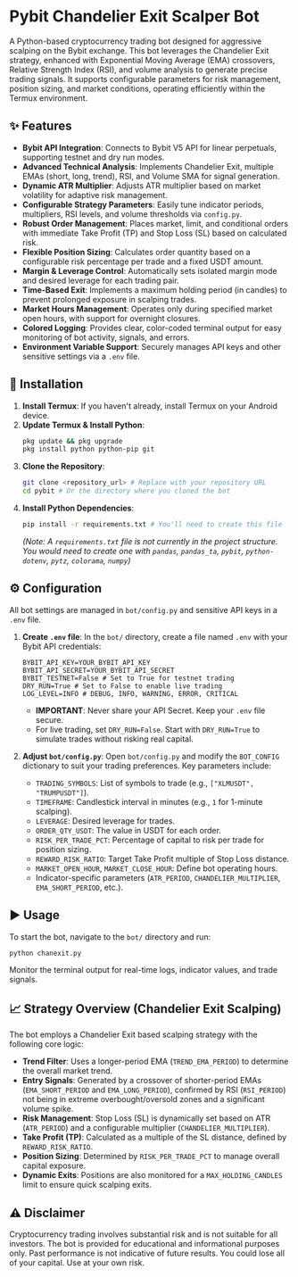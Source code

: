 # Pybit Chandelier Exit Scalper Bot

A Python-based cryptocurrency trading bot designed for aggressive scalping on the Bybit exchange. This bot leverages the Chandelier Exit strategy, enhanced with Exponential Moving Average (EMA) crossovers, Relative Strength Index (RSI), and volume analysis to generate precise trading signals. It supports configurable parameters for risk management, position sizing, and market conditions, operating efficiently within the Termux environment.

## ✨ Features

*   **Bybit API Integration**: Connects to Bybit V5 API for linear perpetuals, supporting testnet and dry run modes.
*   **Advanced Technical Analysis**: Implements Chandelier Exit, multiple EMAs (short, long, trend), RSI, and Volume SMA for signal generation.
*   **Dynamic ATR Multiplier**: Adjusts ATR multiplier based on market volatility for adaptive risk management.
*   **Configurable Strategy Parameters**: Easily tune indicator periods, multipliers, RSI levels, and volume thresholds via `config.py`.
*   **Robust Order Management**: Places market, limit, and conditional orders with immediate Take Profit (TP) and Stop Loss (SL) based on calculated risk.
*   **Flexible Position Sizing**: Calculates order quantity based on a configurable risk percentage per trade and a fixed USDT amount.
*   **Margin & Leverage Control**: Automatically sets isolated margin mode and desired leverage for each trading pair.
*   **Time-Based Exit**: Implements a maximum holding period (in candles) to prevent prolonged exposure in scalping trades.
*   **Market Hours Management**: Operates only during specified market open hours, with support for overnight closures.
*   **Colored Logging**: Provides clear, color-coded terminal output for easy monitoring of bot activity, signals, and errors.
*   **Environment Variable Support**: Securely manages API keys and other sensitive settings via a `.env` file.

## 🚀 Installation

1.  **Install Termux**: If you haven't already, install Termux on your Android device.
2.  **Update Termux & Install Python**:
    ```bash
    pkg update && pkg upgrade
    pkg install python python-pip git
    ```
3.  **Clone the Repository**:
    ```bash
    git clone <repository_url> # Replace with your repository URL
    cd pybit # Or the directory where you cloned the bot
    ```
4.  **Install Python Dependencies**:
    ```bash
    pip install -r requirements.txt # You'll need to create this file
    ```
    *(Note: A `requirements.txt` file is not currently in the project structure. You would need to create one with `pandas`, `pandas_ta`, `pybit`, `python-dotenv`, `pytz`, `colorama`, `numpy`)*

## ⚙️ Configuration

All bot settings are managed in `bot/config.py` and sensitive API keys in a `.env` file.

1.  **Create `.env` file**: In the `bot/` directory, create a file named `.env` with your Bybit API credentials:
    ```
    BYBIT_API_KEY=YOUR_BYBIT_API_KEY
    BYBIT_API_SECRET=YOUR_BYBIT_API_SECRET
    BYBIT_TESTNET=False # Set to True for testnet trading
    DRY_RUN=True # Set to False to enable live trading
    LOG_LEVEL=INFO # DEBUG, INFO, WARNING, ERROR, CRITICAL
    ```
    *   **IMPORTANT**: Never share your API Secret. Keep your `.env` file secure.
    *   For live trading, set `DRY_RUN=False`. Start with `DRY_RUN=True` to simulate trades without risking real capital.

2.  **Adjust `bot/config.py`**: Open `bot/config.py` and modify the `BOT_CONFIG` dictionary to suit your trading preferences. Key parameters include:
    *   `TRADING_SYMBOLS`: List of symbols to trade (e.g., `["XLMUSDT", "TRUMPUSDT"]`).
    *   `TIMEFRAME`: Candlestick interval in minutes (e.g., `1` for 1-minute scalping).
    *   `LEVERAGE`: Desired leverage for trades.
    *   `ORDER_QTY_USDT`: The value in USDT for each order.
    *   `RISK_PER_TRADE_PCT`: Percentage of capital to risk per trade for position sizing.
    *   `REWARD_RISK_RATIO`: Target Take Profit multiple of Stop Loss distance.
    *   `MARKET_OPEN_HOUR`, `MARKET_CLOSE_HOUR`: Define bot operating hours.
    *   Indicator-specific parameters (`ATR_PERIOD`, `CHANDELIER_MULTIPLIER`, `EMA_SHORT_PERIOD`, etc.).

## ▶️ Usage

To start the bot, navigate to the `bot/` directory and run:

```bash
python chanexit.py
```

Monitor the terminal output for real-time logs, indicator values, and trade signals.

## 📈 Strategy Overview (Chandelier Exit Scalping)

The bot employs a Chandelier Exit based scalping strategy with the following core logic:

*   **Trend Filter**: Uses a longer-period EMA (`TREND_EMA_PERIOD`) to determine the overall market trend.
*   **Entry Signals**: Generated by a crossover of shorter-period EMAs (`EMA_SHORT_PERIOD` and `EMA_LONG_PERIOD`), confirmed by RSI (`RSI_PERIOD`) not being in extreme overbought/oversold zones and a significant volume spike.
*   **Risk Management**: Stop Loss (SL) is dynamically set based on ATR (`ATR_PERIOD`) and a configurable multiplier (`CHANDELIER_MULTIPLIER`).
*   **Take Profit (TP)**: Calculated as a multiple of the SL distance, defined by `REWARD_RISK_RATIO`.
*   **Position Sizing**: Determined by `RISK_PER_TRADE_PCT` to manage overall capital exposure.
*   **Dynamic Exits**: Positions are also monitored for a `MAX_HOLDING_CANDLES` limit to ensure quick scalping exits.

## ⚠️ Disclaimer

Cryptocurrency trading involves substantial risk and is not suitable for all investors. The bot is provided for educational and informational purposes only. Past performance is not indicative of future results. You could lose all of your capital. Use at your own risk.